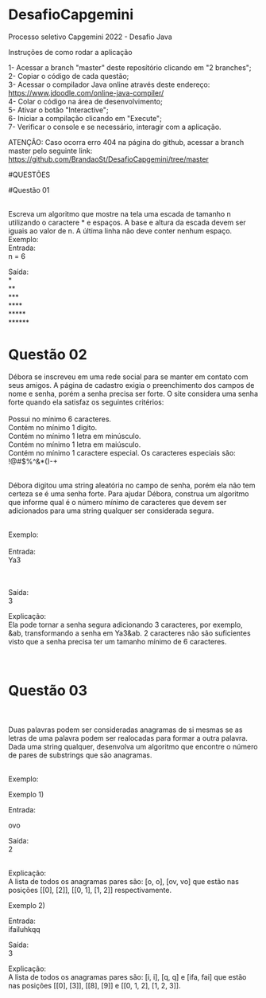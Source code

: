 # DesafioCapgemini
Processo seletivo Capgemini 2022 - Desafio Java <br />

Instruções de como rodar a aplicação <br />

1- Acessar a branch "master" deste reposítório clicando em "2 branches"; <br />
2- Copiar o código de cada questão;<br />
3- Acessar o compilador Java online através deste endereço:  https://www.jdoodle.com/online-java-compiler/<br />
4- Colar o código na área de desenvolvimento;<br />
5- Ativar o botão "Interactive";<br />
6- Iniciar a compilação clicando em "Execute";<br />
7- Verificar o console e se necessário, interagir com a aplicação.<br />
 
ATENÇÂO: Caso ocorra erro 404 na página do github, acessar a branch master pelo seguinte link: https://github.com/BrandaoSt/DesafioCapgemini/tree/master <br />

#QUESTÕES

#Questão 01<br /><br />

Escreva um algoritmo que mostre na tela uma escada de tamanho n utilizando o caractere * e espaços. A base e altura da escada devem ser iguais ao valor de n. A última linha não deve conter nenhum espaço.<br />
Exemplo:<br />
Entrada:<br />
n = 6<br />


Saída:<br />
          *<br />
        **<br />
      ***<br />
    ****<br />
  *****<br />
******<br />


# Questão 02

Débora se inscreveu em uma rede social para se manter em contato com seus amigos. A página de cadastro exigia o preenchimento dos campos de nome e senha, porém a senha precisa ser forte. O site considera uma senha forte quando ela satisfaz os seguintes critérios:<br /><br />
Possui no mínimo 6 caracteres.<br />
Contém no mínimo 1 digito.<br />
Contém no mínimo 1 letra em minúsculo.<br />
Contém no mínimo 1 letra em maiúsculo.<br />
Contém no mínimo 1 caractere especial. Os caracteres especiais são: !@#$%^&*()-+<br /><br />

Débora digitou uma string aleatória no campo de senha, porém ela não tem certeza se é uma senha forte. Para ajudar Débora, construa um algoritmo que informe qual é o número mínimo de caracteres que devem ser adicionados para uma string qualquer ser considerada segura.<br /><br />

Exemplo:<br /><br />
Entrada:<br />
Ya3<br /><br /><br />


Saída:<br />
3<br />


Explicação:<br />
Ela pode tornar a senha segura adicionando 3 caracteres, por exemplo, &ab, transformando a senha em Ya3&ab. 2 caracteres não são suficientes visto que a senha precisa ter um tamanho mínimo de 6 caracteres.<br /><br /><br />


# Questão 03<br /><br />

Duas palavras podem ser consideradas anagramas de si mesmas se as letras de uma palavra podem ser realocadas para formar a outra palavra. Dada uma string qualquer, desenvolva um algoritmo que encontre o número de pares de substrings que são anagramas.<br /><br />

Exemplo:<br />

Exemplo 1)<br />

Entrada:<br />

ovo<br />


Saída:<br />
2<br /><br />


Explicação:<br />
A lista de todos os anagramas pares são: [o, o], [ov, vo] que estão nas posições [[0], [2]], [[0, 1], [1, 2]] respectivamente. <br />

Exemplo 2)<br />

Entrada:<br />
ifailuhkqq<br />


Saída:<br />
3<br />


Explicação:<br />
A lista de todos os anagramas pares são: [i, i], [q, q] e [ifa, fai] que estão nas posições [[0], [3]], [[8],  [9]] e [[0, 1, 2], [1, 2, 3]].<br />


